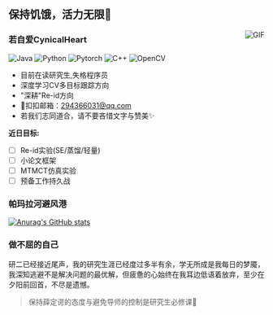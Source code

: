 ## 保持饥饿，活力无限🧆

<img align="right" alt="GIF" src="https://raw.githubusercontent.com/JoeyBling/JoeyBling/master/pic/pusheencode.gif" />

### 若自爱CynicalHeart
![Java](https://img.shields.io/badge/-Java-333333?style=flat&logo=Java&logoColor=red)
![Python](https://img.shields.io/badge/-Python-333333?style=flat&logo=Python&logoColor=FCC624)
![Pytorch](https://img.shields.io/badge/-Pytorch-333333?style=flat&logo=Pytorch&logoColor=critical)
![C++](https://img.shields.io/badge/-c++-333333?style=flat&logo=c%2B%2B&&logoColor=blue)
![OpenCV](https://img.shields.io/badge/-OpenCV-333333?style=flat&logo=Opencv&logoColor=brightgreen)

- 目前在读研究生,失格程序员
- 深度学习CV多目标跟踪方向
- "深耕"Re-id方向
- 💬扣扣邮箱：<294366031@qq.com>
- 若我们志同道合，请不要吝惜文字与赞美✨

**近日目标:**
- [ ] Re-id实验(SE/蒸馏/轻量)
- [ ] 小论文框架
- [ ] MTMCT仿真实验
- [ ] 预备工作持久战

### 帕玛拉河避风港

[![Anurag's GitHub stats](https://github-readme-stats.vercel.app/api?username=CynicalHeart&hide=prs&show_icons=true&theme=vue)](https://github.com/CynicalHeart/github-readme-stats)

### 做不屈的自己
  
研二已经接近尾声，我的研究生涯已经度过多半有余，学无所成是我每日的梦魇，我深知逃避不是解决问题的最优解，但疲惫的心始终在我耳边低语着放弃，至少在夕阳前回首，不尽是遗憾。

> 保持薛定谔的态度与避免导师的控制是研究生必修课🙂
